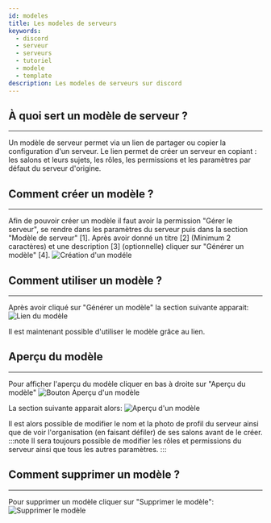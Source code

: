 ```yaml
---
id: modeles
title: Les modeles de serveurs
keywords:
  - discord
  - serveur
  - serveurs
  - tutoriel
  - modele
  - template
description: Les modeles de serveurs sur discord
---
```

## À quoi sert un modèle de serveur ?
*********************
Un modèle de serveur permet via un lien de partager ou copier la configuration d'un serveur. Le lien permet de créer un serveur en copiant : les salons et leurs sujets, les rôles, les permissions et les paramètres par défaut du serveur d'origine.

## Comment créer un modèle ?
*********************
Afin de pouvoir créer un modèle il faut avoir la permission "Gérer le serveur", se rendre dans les paramètres du serveur puis dans la section "Modèle de serveur" [1]. Après avoir donné un titre [2] (Minimum 2 caractères) et une description [3] (optionnelle) cliquer sur "Générer un modèle" [4].
![Création d'un modéle](https://i.imgur.com/9t8PaoO.png)
## Comment utiliser un modèle ?
*********************
Après avoir cliqué sur "Générer un modèle" la section suivante apparait:
![Lien du modèle](https://i.imgur.com/1j0GnDP.png)

Il est maintenant possible d'utiliser le modèle grâce au lien.

## Aperçu du modèle
*********************
Pour afficher l'aperçu du modèle cliquer en bas à droite sur "Aperçu du modèle"
![Bouton Aperçu d'un modèle](https://i.imgur.com/XFVH6tU.png)

La section suivante apparait alors:
![Aperçu d'un modèle](https://i.imgur.com/kSNS1nv.png)

Il est alors possible de modifier le nom et la photo de profil du serveur ainsi que de voir l'organisation (en faisant défiler) de ses salons avant de le créer.
:::note
Il sera toujours possible de modifier les rôles et permissions du serveur ainsi que tous les autres paramètres.
:::

## Comment supprimer un modèle ?
*********************
Pour supprimer un modèle cliquer sur "Supprimer le modèle":
![Supprimer le modèle](https://i.imgur.com/SOvsXfc.png)
